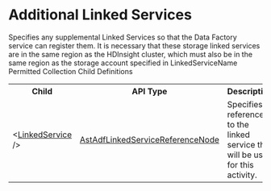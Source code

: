 # Additional Linked Services

<div class="LanguageSummary"><div class ="SummaryItem">Specifies any supplemental Linked Services so that the Data Factory service can register them. It is necessary that these storage linked services are in the same region as the HDInsight cluster, which must also be in the same region as the storage account specified in LinkedServiceName</div></div><div class="SchemaBindingGroup"><div class="SchemaBindingGroupHeader">Permitted Collection Child Definitions</div><table id="SchemaBindingList" class="SchemaBindingList"><tbody><tr><th class="SchemaBindingNameColumnHeader">Child</th><th class="SchemaBindingTypeColumnHeader">API Type</th><th class="SchemaBindingSummaryColumnHeader">Description</th></tr><tr class="cd0"><td class="SchemaBindingName"><span class="punc">&lt;</span><a href=Varigence.Languages.Biml.DataFactory.AstAdfLinkedServiceReferenceNode.html">LinkedService</a><span class="punc"> /&gt;</span></td><td class="SchemaBindingType"><a href="../api-reference/Varigence.Languages.Biml.DataFactory.AstAdfLinkedServiceReferenceNode.html">AstAdfLinkedServiceReferenceNode</a></td><td class="SchemaBindingSummary">Specifies a reference to the linked service that will be used for this activity.</td></tr></tbody></table></div>
